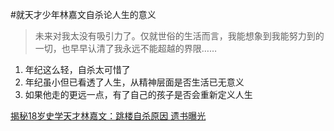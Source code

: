 #就天才少年林嘉文自杀论人生的意义
>未来对我太没有吸引力了。仅就世俗的生活而言，我能想象到我能努力到的一切，也早早认清了我永远不能超越的界限……

1. 年纪这么轻，自杀太可惜了
2. 年纪虽小但已看透了人生，从精神层面是否生活已无意义
3. 如果他走的更远一点，有了自己的孩子是否会重新定义人生

[揭秘18岁史学天才林嘉文：跳楼自杀原因 遗书曝光](http://www.mnw.cn/news/shehui/1111357.html)
